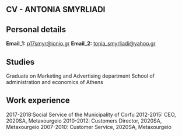 ## CV - ANTONIA SMYRLIADI

## Personal details
**Email_1:** p17smyr@ionio.gr
**Email_2:** tonia_smyrliadi@yahoo.gr

## Studies
Graduate on Μarketing and Αdvertising department
School of administration and economics of Athens


## Work experience
2017-2018:Social Service of the Municipality of Corfu
2012-2015: CEO, 2020SA, Metaxourgeio
2010-2012: Customers Director, 2020SA, Metaxourgeio
2007-2010: Customer Service, 2020SA, Metaxourgeio


